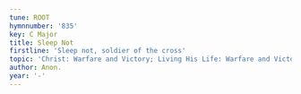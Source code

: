 ```yaml
---
tune: ROOT
hymnnumber: '835'
key: C Major
title: Sleep Not
firstline: 'Sleep not, soldier of the cross'
topic: 'Christ: Warfare and Victory; Living His Life: Warfare and Victory'
author: Anon.
year: '-'
---
```

